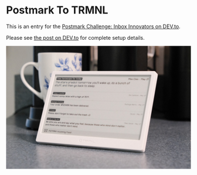 # Postmark To TRMNL

This is an entry for the [Postmark Challenge: Inbox Innovators on DEV.to](https://dev.to/challenges/postmark).

Please see [the post on DEV.to](https://dev.to/schrockwell/from-e-mail-to-e-ink-an-inbox-powered-feed-for-trmnl-2p60) for complete setup details.

![PSTMRK in the kitchen](docs/pstmrk.jpeg)